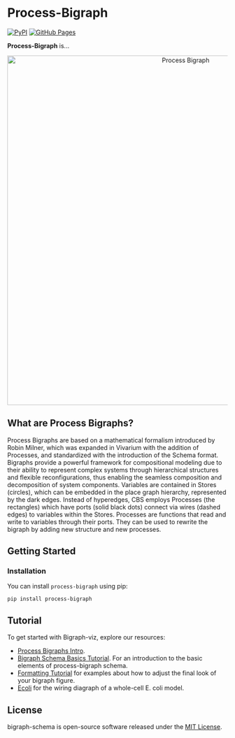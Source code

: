 # Process-Bigraph

[![PyPI](https://img.shields.io/pypi/v/process-bigraph.svg)](https://pypi.org/project/process-bigraph/)
[![GitHub Pages](https://img.shields.io/badge/GitHub%20Pages-Tutorial-brightgreen)](https://vivarium-collective.github.io/process-bigraph/notebooks/process-bigraphs.html)

**Process-Bigraph** is... 

<p align="center">
    <img src="https://github.com/vivarium-collective/process-bigraph/blob/main/doc/_static/process-bigraph.png?raw=true" width="800" alt="Process Bigraph">
</p>

## What are Process Bigraphs?

Process Bigraphs are based on a mathematical formalism introduced by Robin Milner, which was expanded in Vivarium with 
the addition of Processes, and standardized with the introduction of the Schema format. Bigraphs provide a powerful 
framework for compositional modeling due to their ability to represent complex systems through hierarchical structures 
and flexible reconfigurations, thus enabling the seamless composition and decomposition of system components. Variables 
are contained in Stores (circles), which can be embedded in the place graph hierarchy, represented by the dark edges. 
Instead of hyperedges, CBS employs Processes (the rectangles) which have ports (solid black dots) connect via wires 
(dashed edges) to variables within the Stores. Processes are functions that read and write to variables through their 
ports. They can be used to rewrite the bigraph by adding new structure and new processes.

## Getting Started

### Installation

You can install `process-bigraph` using pip:

```console
pip install process-bigraph
```

## Tutorial

To get started with Bigraph-viz, explore our resources: 
* [Process Bigraphs Intro](https://vivarium-collective.github.io/process-bigraph/notebooks/process-bigraphs.html).
* [Bigraph Schema Basics Tutorial](https://vivarium-collective.github.io/bigraph-viz/notebooks/basics.html). For an introduction to the basic elements of process-bigraph schema.
* [Formatting Tutorial](https://vivarium-collective.github.io/bigraph-viz/notebooks/format.html) for examples
about how to adjust the final look of your bigraph figure.
* [Ecoli](https://raw.githubusercontent.com/vivarium-collective/bigraph-viz/main/doc/_static/ecoli.png) for the wiring
diagraph of a whole-cell E. coli model.

## License

bigraph-schema is open-source software released under the [MIT License](https://github.com/vivarium-collective/process-bigraph/LICENSE).